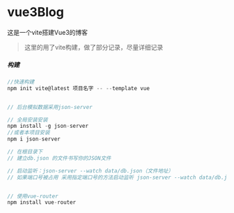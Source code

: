 # vue3Blog
这是一个vite搭建Vue3的博客

> 这里的用了vite构建，做了部分记录，尽量详细记录

##### 构建
~~~js
//快速构建
npm init vite@latest 项目名字 -- --template vue


// 后台模拟数据采用json-server

// 全局安装安装
npm install -g json-server
//或者本项目安装
npm i json-server

// 在根目录下
// 建立db.json 的文件书写你的JSON文件

// 启动监听：json-server --watch data/db.json（文件地址）
// 如果端口号被占用 采用指定端口号的方法启动监听 json-server --watch data/db.json --port=3003


// 使用vue-router 
npm install vue-router

~~~